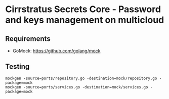 # Cirrstratus Secrets Core - Password and keys management on multicloud

## Requirements

- GoMock: https://github.com/golang/mock


## Testing

```shell
mockgen -source=ports/repository.go -destination=mock/repository.go -package=mock
mockgen -source=ports/services.go -destination=mock/services.go -package=mock
```